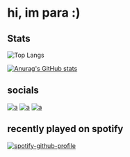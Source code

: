 # hi, im para :)

## Stats

![Top Langs](https://github-readme-stats.vercel.app/api/top-langs/?username=codecosm&show_icons=true&theme=nightowl&layout=compact)

[![Anurag's GitHub stats](https://github-readme-stats.vercel.app/api?username=codecosm&show_icons=true&theme=nightowl)](https://github.com/anuraghazra/github-readme-stats)

## socials
[![a](https://i.postimg.cc/MK2Jt3zV/discord.png)](https://discord.gg/PPaVWFm5wU)
[![a](https://i.postimg.cc/43rWZML1/mail.png)](mailto:paracosmgd@gmai.com)
[![a](https://i.postimg.cc/t4qfmLwZ/twitter.png)](https://twitter.com/xparacosm)

## recently played on spotify
[![spotify-github-profile](https://spotify-github-profile.vercel.app/api/view?uid=fad0a3o7ou9oq2yegipb7umf1&cover_image=true&theme=novatorem&show_offline=false&background_color=ffffff&bar_color=53b14f&bar_color_cover=true)](https://spotify-github-profile.vercel.app/api/view?uid=fad0a3o7ou9oq2yegipb7umf1&redirect=true)
